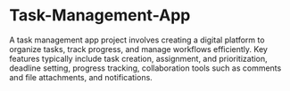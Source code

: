 # Task-Management-App
A task management app project involves creating a digital platform to organize tasks, track progress, and manage workflows efficiently. Key features typically include task creation, assignment, and prioritization, deadline setting, progress tracking, collaboration tools such as comments and file attachments, and notifications. 

